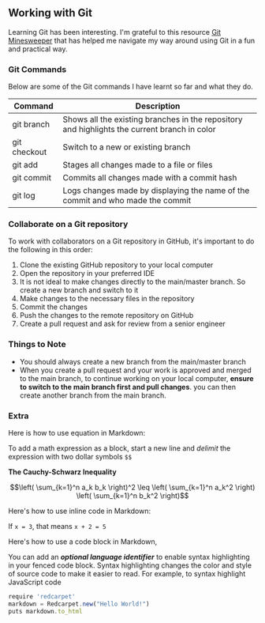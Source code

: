 
## Working with Git
Learning Git has been interesting. I'm grateful to this resource [Git Minesweeper](https://profy.dev/project/github-minesweeper#start-project) that has helped me navigate my way around using Git in a fun and practical way.

### Git Commands
Below are some of the Git commands I have learnt so far and what they do.

| Command         | Description                                                                                        |
| -----------     | -----------                                                                                        |
| git branch      | Shows all the existing branches in the repository and highlights the current branch in color       |
| git checkout    | Switch to a new or existing branch                                                                 |
| git add         | Stages all changes made to a file or files                                                         |
| git commit      | Commits all changes made with a commit hash                                                        |
| git log         | Logs changes made by displaying the name of the commit and who made the commit                     |

### Collaborate on a Git repository
To work with collaborators on a Git repository in GitHub, it's important to do the following in this order:
1. Clone the existing GitHub repository to your local computer
2. Open the repository in your preferred IDE
3. It is not ideal to make changes directly to the main/master branch. So create a new branch and switch to it
4. Make changes to the necessary files in the repository
5. Commit the changes
6. Push the changes to the remote repository on GitHub
7. Create a pull request and ask for review from a senior engineer

### Things to Note
- You should always create a new branch from the main/master branch
- When you create a pull request and your work is approved and merged to the main branch, to continue working on your local computer, **ensure to switch to the main branch first and pull changes**. you can then create another branch from the main branch.

### Extra

Here is how to use equation in Markdown:

To add a math expression as a block, start a new line and *delimit* the expression with two dollar symbols `$$`

**The Cauchy-Schwarz Inequality**

$$\left( \sum_{k=1}^n a_k b_k \right)^2 \leq \left( \sum_{k=1}^n a_k^2 \right) \left( \sum_{k=1}^n b_k^2 \right)$$

Here's how to use inline code in Markdown:

If  `x = 3`, that means `x + 2 = 5`

Here's how to use a code block in Markdown,

You can add an ***optional language identifier*** to enable syntax highlighting in your fenced code block. Syntax highlighting changes the color and style of source code to make it easier to read. For example, to syntax highlight JavaScript code

```javascript
require 'redcarpet'
markdown = Redcarpet.new("Hello World!")
puts markdown.to_html
```